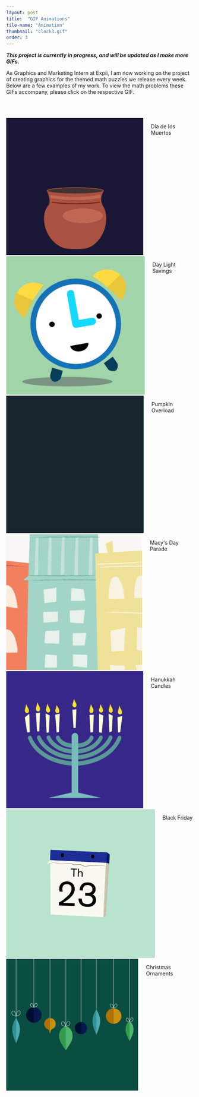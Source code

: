 ```yaml
---
layout: post
title:  "GIF Animations"
tile-name: "Animation"
thumbnail: "clock3.gif"
order: 3
---
```


***This project is currently in progress, and will be updated as I make more GIFs.***

As Graphics and Marketing Intern at Expii, I am now working on the project of creating graphics for the themed math puzzles we release every week. Below are a few examples of my work. To view the math problems these GIFs accompany, please click on the respective GIF.

<br> <br>

<div class="row">

  <div class="small-12 medium-4 large-4 columns">
    <a href="https://www.expii.com/t/word-problems-4670?type=problem&id=17852"><img src="/img/expii/skulls-small.gif" alt="Hero Image"></a>
    <p class="centered">Dia de los Muertos</p>
  </div>
  
  <div class="small-12 medium-4 large-4 columns">
    <a href="https://www.expii.com/t/what-is-a-percent-9062?type=problem&id=18056"><img src="/img/expii/clock-small.gif" alt="Hero Image"></a>
    <p class="centered">Day Light Savings</p>
  </div>
  
  <div class="small-12 medium-4 large-4 columns">
    <a href="https://www.expii.com/t/fibonacci-sequence-5066?type=problem&id=18065"><img src="/img/expii/pumpkins-small.gif" alt="Hero Image"></a>
    <p class="centered">Pumpkin Overload</p>
  </div>
  
  <div class="small-12 medium-4 large-4 columns">
    <a href="https://www.expii.com/t/area-of-a-circle-767?type=problem&id=18060"><img src="/img/expii/turkey-small.gif" alt="Hero Image"></a>
    <p class="centered">Macy's Day Parade</p>
  </div>
  
  <div class="small-12 medium-4 large-4 columns">
    <a href="https://www.expii.com/t/what-are-permutations-and-factorials-4662?type=problem&id=18193"><img src="/img/expii/hanukkah-small.gif" alt="Hero Image"></a>
    <p class="centered">Hanukkah Candles</p>
  </div>
  
  <div class="small-12 medium-4 large-4 columns">
    <a href="https://www.expii.com/t/4255?type=problem&id=18062"><img src="/img/expii/bFriday-small.gif" alt="Hero Image"></a>
    <p class="centered">Black Friday</p>
  </div>
  
  <div class="small-12 medium-4 large-4 columns">
    <a href="https://www.expii.com/t/word-problems-4278?type=problem&id=18300"><img src="/img/expii/ornaments-smallest.gif" alt="Hero Image"></a>
    <p class="centered">Christmas Ornaments</p>
  </div>
  

</div>

<br>


